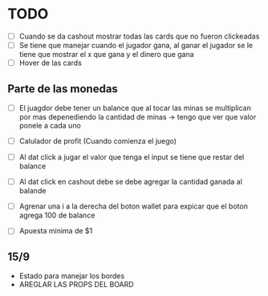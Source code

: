 # TODO

- [ ] Cuando se da cashout mostrar todas las cards que no fueron clickeadas
- [ ] Se tiene que manejar cuando el jugador gana, al ganar el jugador se le tiene que mostrar el x que gana y el dinero que gana
- [ ] Hover de las cards

## Parte de las monedas
- [ ] El juagdor debe tener un balance que al tocar las minas se multiplican por mas depenediendo la cantidad de minas -> tengo que ver que valor ponele a cada uno
- [ ] Calulador de profit (Cuando comienza el juego)
- [ ] Al dat click a jugar el valor que tenga el input se tiene que restar del balance
- [ ] Al dat click en cashout debe se debe agregar la cantidad ganada al balande
- [ ] Agrenar una i a la derecha del boton wallet para expicar que el boton agrega 100 de balance
- [ ] Apuesta minima de $1


## 15/9

- Estado para manejar los bordes
- AREGLAR LAS PROPS DEL BOARD